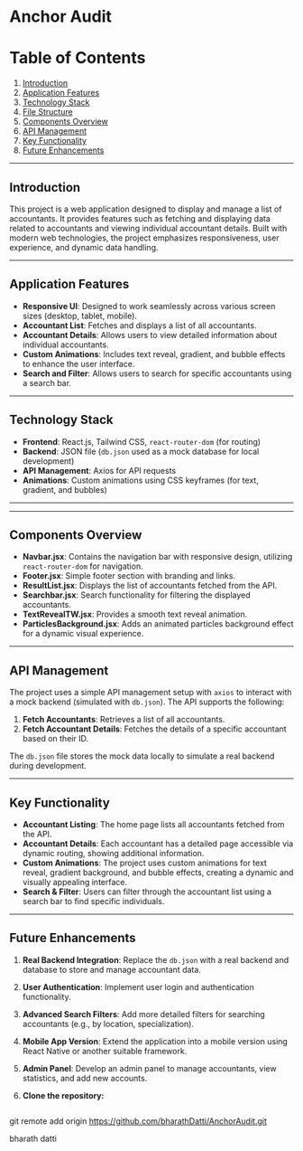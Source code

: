 # Anchor Audit

# Table of Contents
1. [Introduction](#introduction)
2. [Application Features](#application-features)
3. [Technology Stack](#technology-stack)
4. [File Structure](#file-structure)
5. [Components Overview](#components-overview)
6. [API Management](#api-management)
7. [Key Functionality](#key-functionality)
8. [Future Enhancements](#future-enhancements)

---

## Introduction

This project is a web application designed to display and manage a list of accountants. It provides features such as fetching and displaying data related to accountants and viewing individual accountant details. Built with modern web technologies, the project emphasizes responsiveness, user experience, and dynamic data handling.

---

## Application Features

- **Responsive UI**: Designed to work seamlessly across various screen sizes (desktop, tablet, mobile).
- **Accountant List**: Fetches and displays a list of all accountants.
- **Accountant Details**: Allows users to view detailed information about individual accountants.
- **Custom Animations**: Includes text reveal, gradient, and bubble effects to enhance the user interface.
- **Search and Filter**: Allows users to search for specific accountants using a search bar.

---

## Technology Stack

- **Frontend**: React.js, Tailwind CSS, `react-router-dom` (for routing)
- **Backend**: JSON file (`db.json` used as a mock database for local development)
- **API Management**: Axios for API requests
- **Animations**: Custom animations using CSS keyframes (for text, gradient, and bubbles)

---

---

## Components Overview

- **Navbar.jsx**: Contains the navigation bar with responsive design, utilizing `react-router-dom` for navigation.
- **Footer.jsx**: Simple footer section with branding and links.
- **ResultList.jsx**: Displays the list of accountants fetched from the API.
- **Searchbar.jsx**: Search functionality for filtering the displayed accountants.
- **TextRevealTW.jsx**: Provides a smooth text reveal animation.
- **ParticlesBackground.jsx**: Adds an animated particles background effect for a dynamic visual experience.

---

## API Management

The project uses a simple API management setup with `axios` to interact with a mock backend (simulated with `db.json`). The API supports the following:

1. **Fetch Accountants**: Retrieves a list of all accountants.
2. **Fetch Accountant Details**: Fetches the details of a specific accountant based on their ID.

The `db.json` file stores the mock data locally to simulate a real backend during development.

---

## Key Functionality

- **Accountant Listing**: The home page lists all accountants fetched from the API.
- **Accountant Details**: Each accountant has a detailed page accessible via dynamic routing, showing additional information.
- **Custom Animations**: The project uses custom animations for text reveal, gradient background, and bubble effects, creating a dynamic and visually appealing interface.
- **Search & Filter**: Users can filter through the accountant list using a search bar to find specific individuals.

---

## Future Enhancements

1. **Real Backend Integration**: Replace the `db.json` with a real backend and database to store and manage accountant data.
2. **User Authentication**: Implement user login and authentication functionality.
3. **Advanced Search Filters**: Add more detailed filters for searching accountants (e.g., by location, specialization).
4. **Mobile App Version**: Extend the application into a mobile version using React Native or another suitable framework.
5. **Admin Panel**: Develop an admin panel to manage accountants, view statistics, and add new accounts.

1. **Clone the repository:**
   ```bash
   
 git remote add origin https://github.com/bharathDatti/AnchorAudit.git


bharath datti
